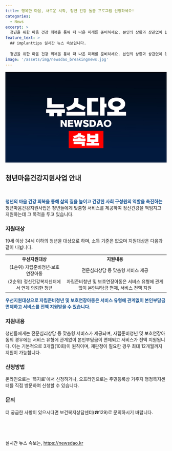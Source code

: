 ```yaml
---
title: 행복한 마음, 새로운 시작, 청년 건강 돌봄 프로그램 신청하세요!
categories:
  - News
excerpt: >
  청년을 위한 마음 건강 회복을 통해 더 나은 미래를 준비하세요. 본인의 상황과 상관없이 19세 이상 34세 이하의 청년들을 위한 맞춤형 서비스를 제공합니다. 자립준비청년과 보호연장아동의 경우 본인부담금 면제 및 전액 지원이 가능하며, 최대 12개월에 걸쳐 지원됩니다. 온라인이나 오프라인으로 신청이 가능하니, 건강한 마음을 위한 지원을 받고 더 나은 미래를 위한 시작을 해보세요. 문의는 보건복지상담센터(☎129)로 가능합니다.
feature_text: >
  ## implanttips 실시간 뉴스 속보입니다.

  청년을 위한 마음 건강 회복을 통해 더 나은 미래를 준비하세요. 본인의 상황과 상관없이 19세 이상 34세 이하의 청년들을 위한 맞춤형 서비스를 제공합니다. 자립준비청년과 보호연장아동의 경우 본인부담금 면제 및 전액 지원이 가능하며, 최대 12개월에 걸쳐 지원됩니다. 온라인이나 오프라인으로 신청이 가능하니, 건강한 마음을 위한 지원을 받고 더 나은 미래를 위한 시작을 해보세요. 문의는 보건복지상담센터(☎129)로 가능합니다.
image: '/assets/img/newsdao_breakingnews.jpg'
---
```


<p><img src="/assets/img/newsdao_breakingnews.jpg" alt="implanttips 속보" /></p>

<h2 data-ke-size="size26">청년마음건강지원사업 안내</h2>

<p data-ke-size="size16">&nbsp;</p>

<p data-ke-size="size16"><b><span style="color: #1a5490;">청년의 마음 건강 회복을 통해 삶의 질을 높이고 건강한 사회 구성원의 역할을 촉진하는</span></b> 청년마음건강지원사업은 청년들에게 맞춤형 서비스를 제공하여 정신건강을 책임지고 지원하는데 그 목적을 두고 있습니다.</p>

<h3>지원대상</h3>

<p data-ke-size="size16">19세 이상 34세 이하의 청년을 대상으로 하며, 소득 기준은 없으며 지원대상은 다음과 같이 나뉩니다.</p>

<table>
<tbody>
<tr>
<td style="text-align: center; height: 17px;"><b>우선지원대상</b></td>
<td style="text-align: center; height: 17px;"><b>지원내용</b></td>
</tr>
<tr>
<td style="text-align: center; height: 17px;">(1순위) 자립준비청년·보호연장아동</td>
<td style="text-align: center; height: 17px;">전문심리상담 등 맞춤형 서비스 제공</td>
</tr>
<tr>
<td style="text-align: center; height: 17px;">(2순위) 정신건강복지센터에서 연계 의뢰한 청년</td>
<td style="text-align: center; height: 17px;">자립준비청년 및 보호연장아동은 서비스 유형에 관계없이 본인부담금 면제, 서비스 전액 지원</td>
</tr>
</tbody>
</table>

<p data-ke-size="size16"><b><span style="color: #1a5490;">우선지원대상으로 자립준비청년 및 보호연장아동은 서비스 유형에 관계없이 본인부담금 면제하고 서비스를 전액 지원받을 수 있습니다.</span></b></p>

<h3>지원내용</h3>

<p data-ke-size="size16">청년들에게는 전문심리상담 등 맞춤형 서비스가 제공되며, 자립준비청년 및 보호연장아동의 경우에는 서비스 유형에 관계없이 본인부담금이 면제되고 서비스가 전액 지원됩니다. 이는 기본적으로 3개월(10회)이 원칙이며, 재판정이 필요한 경우 최대 12개월까지 지원이 가능합니다.</p>

<h3>신청방법</h3>

<p data-ke-size="size16">온라인으로는 '복지로'에서 신청하거나, 오프라인으로는 주민등록상 거주지 행정복지센터를 직접 방문하여 신청할 수 있습니다.</p>

<h3>문의</h3>

<p data-ke-size="size16">더 궁금한 사항이 있으시다면 보건복지상담센터(☎129)로 문의하시기 바랍니다.</p>

<p data-ke-size="size16">&nbsp;</p>

<p data-ke-size="size16">&nbsp;</p>
실시간 뉴스 속보는, <a href="https://newsdao.kr" rel="dofollow">https://newsdao.kr</a>


